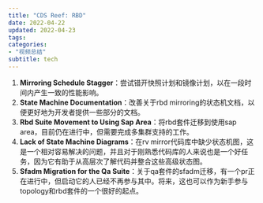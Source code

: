 ```yaml
---
title: "CDS Reef: RBD"
date: 2022-04-22
updated: 2022-04-23
tags:
categories:
- "视频总结"
subtitle: tech
---
```



1. **Mirroring Schedule Stagger**：尝试错开快照计划和镜像计划，以在一段时间内产生一致的性能影响。
2. **State Machine Documentation**：改善关于rbd mirroring的状态机文档，以便更好地为开发者提供一些部分的文档。
3. **Rbd Suite Movement to Using Sap Area**：将rbd套件迁移到使用sap area，目前仍在进行中，但需要完成多集群支持的工作。
4. **Lack of State Machine Diagrams**：在rv mirror代码库中缺少状态机图，这是一个相对容易解决的问题，并且对于刚熟悉代码库的人来说也是一个好任务，因为它有助于从高层次了解代码并整合这些高级状态图。
5. **Sfadm Migration for the Qa Suite**：关于qa套件的sfadm迁移，有一个pr正在进行中，但启动它的人已经不再参与其中。将来，这也可以作为新手参与topology和rbd套件的一个很好的起点。